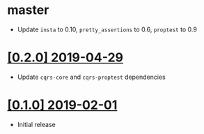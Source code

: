 # master

* Update `insta` to 0.10, `pretty_assertions` to 0.6, `proptest` to 0.9

# [[0.2.0] 2019-04-29](https://github.com/cq-rs/cqrs/releases/tag/cqrs-todo-core-0.2.0)

* Update `cqrs-core` and `cqrs-proptest` dependencies

# [[0.1.0] 2019-02-01](https://github.com/cq-rs/cqrs/releases/tag/cqrs-todo-core-0.1.0)

* Initial release
